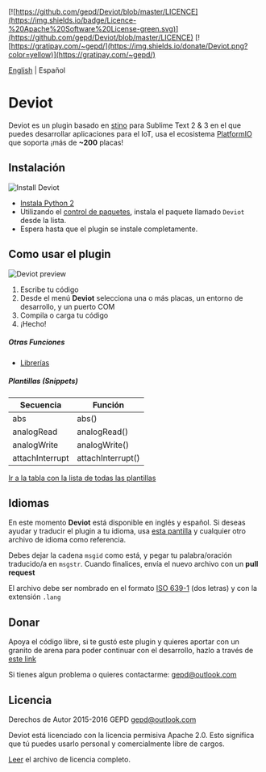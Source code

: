 [![https://github.com/gepd/Deviot/blob/master/LICENCE](https://img.shields.io/badge/Licence-%20Apache%20Software%20License-green.svg)](https://github.com/gepd/Deviot/blob/master/LICENCE)
[![https://gratipay.com/~gepd/](https://img.shields.io/donate/Deviot.png?color=yellow)](https://gratipay.com/~gepd/)

[English](https://github.com/gepd/Deviot/blob/master/README.md) | Español

# Deviot
Deviot es un plugin basado en [stino](https://github.com/Robot-Will/Stino) para Sublime Text 2 & 3 en el que puedes desarrollar aplicaciones para el IoT, usa el ecosistema [PlatformIO](http://platformio.org/) que soporta ¡más de **~200** placas!

## Instalación

![Install Deviot](https://github.com/gepd/Deviot/blob/master/Docs/images/deviot_install.gif?raw=true)

* [Instala Python 2](https://www.python.org/downloads/)
* Utilizando el [control de paquetes](https://packagecontrol.io/installation), instala el paquete llamado `Deviot` desde la lista.
* Espera hasta que el plugin se instale completamente.


## Como usar el plugin
![Deviot preview](https://github.com/gepd/Deviot/blob/master/Docs/images/deviot.gif?raw=true)

1. Escribe tu código
2. Desde el menú **Deviot** selecciona una o más placas, un entorno de desarrollo, y un puerto COM
3. Compila o carga tu código
4. ¡Hecho!

##### Otras Funciones
* [Librerías](https://github.com/gepd/Deviot/blob/master/Docs/Private_Library-es.md)

##### Plantillas (Snippets)
| Secuencia | Función |
|---------|----------|
|abs| abs()|
|analogRead|analogRead()|
|analogWrite|analogWrite()|
|attachInterrupt|attachInterrupt()|

[Ir a la tabla con la lista de todas las plantillas](https://github.com/gepd/Deviot/blob/master/Docs/snippets-es.md)

## Idiomas
En este momento **Deviot** está disponible en inglés y español. Si deseas ayudar y traducir el plugin a tu idioma, usa [esta pantilla](https://github.com/gepd/Deviot/blob/master/Languages/preset.txt) y cualquier otro archivo de idioma como referencia. 

Debes dejar la cadena `msgid` como está, y pegar tu palabra/oración traducido/a en `msgstr`. Cuando finalices, envía el nuevo archivo con un **pull request**

El archivo debe ser nombrado en el formato [ISO 639-1](https://en.wikipedia.org/wiki/List_of_ISO_639-1_codes) (dos letras) y con la extensión `.lang`

## Donar
Apoya el código libre, si te gustó este plugin y quieres aportar con un granito de arena para poder continuar con el desarrollo, hazlo a través de [este link](https://gratipay.com/~gepd/)

Si tienes algun problema o quieres contactarme: <gepd@outlook.com>

## Licencia
Derechos de Autor 2015-2016 GEPD <gepd@outlook.com>

Deviot está licenciado con la licencia permisiva Apache 2.0. Esto significa que tú puedes usarlo personal y comercialmente libre de cargos.

[Leer](https://github.com/gepd/Deviot/blob/master/LICENCE) el archivo de licencia completo.
